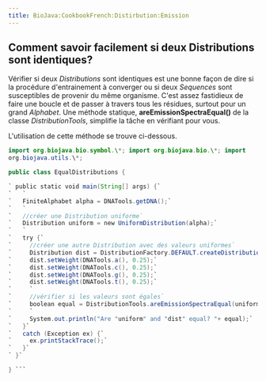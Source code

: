 ```yaml
---
title: BioJava:CookbookFrench:Distirbution:Emission
---
```


Comment savoir facilement si deux Distributions sont identiques?
----------------------------------------------------------------

Vérifier si deux *Distributions* sont identiques est une bonne façon de
dire si la procédure d'entrainement à converger ou si deux *Sequences*
sont susceptibles de provenir du même organisme. C'est assez fastidieux
de faire une boucle et de passer à travers tous les résidues, surtout
pour un grand *Alphabet*. Une méthode statique,
**areEmissionSpectraEqual()** de la classe *DistributionTools*,
simplifie la tâche en vérifiant pour vous.

L'utilisation de cette méthode se trouve ci-dessous.

```java import org.biojava.bio.dist.\*; import org.biojava.bio.seq.\*;
import org.biojava.bio.symbol.\*; import org.biojava.bio.\*; import
org.biojava.utils.\*;

public class EqualDistributions {

` public static void main(String[] args) {`  
`   `  
`   FiniteAlphabet alpha = DNATools.getDNA();`  
`   `  
`   //créer une Distribution uniforme`  
`   Distribution uniform = new UniformDistribution(alpha);`  
`   `  
`   try {`  
`     //créer une autre Distribution avec des valeurs uniformes`  
`     Distribution dist = DistributionFactory.DEFAULT.createDistribution(alpha);`  
`     dist.setWeight(DNATools.a(), 0.25);`  
`     dist.setWeight(DNATools.c(), 0.25);`  
`     dist.setWeight(DNATools.g(), 0.25);`  
`     dist.setWeight(DNATools.t(), 0.25);`  
`     `  
`     //vérifier si les valeurs sont égales`  
`     boolean equal = DistributionTools.areEmissionSpectraEqual(uniform, dist);`  
`     `  
`     System.out.println("Are "uniform" and "dist" equal? "+ equal);`  
`   }`  
`   catch (Exception ex) {`  
`     ex.printStackTrace();`  
`   }`  
` }`

} ```

